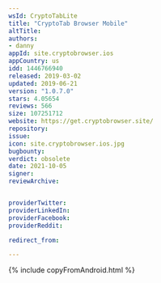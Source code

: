 ```yaml
---
wsId: CryptoTabLite
title: "CryptoTab Browser Mobile"
altTitle: 
authors:
- danny
appId: site.cryptobrowser.ios
appCountry: us
idd: 1446766940
released: 2019-03-02
updated: 2019-06-21
version: "1.0.7.0"
stars: 4.05654
reviews: 566
size: 107251712
website: https://get.cryptobrowser.site/
repository: 
issue: 
icon: site.cryptobrowser.ios.jpg
bugbounty: 
verdict: obsolete
date: 2021-10-05
signer: 
reviewArchive:


providerTwitter: 
providerLinkedIn: 
providerFacebook: 
providerReddit: 

redirect_from:

---
```


{% include copyFromAndroid.html %}
